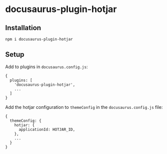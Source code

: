 # docusaurus-plugin-hotjar

## Installation

```npm i docusaurus-plugin-hotjar```

## Setup

Add to plugins in `docusaurus.config.js`:

```
{
  plugins: [
    'docusaurus-plugin-hotjar',
    ...
  ]
}
```

Add the hotjar configuration to `themeConfig` in the `docusaurus.config.js` file:

```
{
  themeConfig: {
    hotjar: {
      applicationId: HOTJAR_ID,
    },
    ...
  }
}
